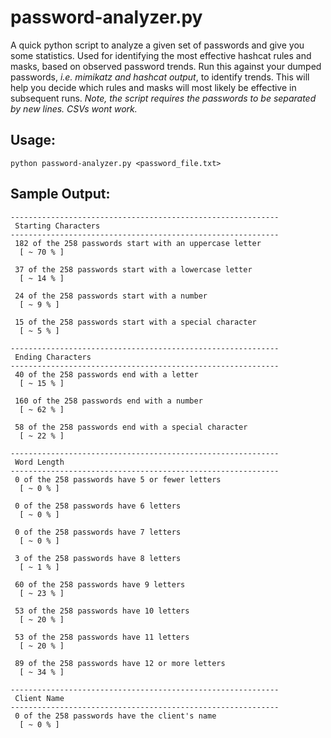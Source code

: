 # password-analyzer.py
A quick python script to analyze a given set of passwords and give you some statistics. Used for identifying the most effective hashcat rules and masks, based on observed password trends. Run this against your dumped passwords, _i.e. mimikatz and hashcat output_, to identify trends. This will help you decide which rules and masks will most likely be effective in subsequent runs. _Note, the script requires the passwords to be separated by new lines. CSVs wont work._

## Usage: #
    python password-analyzer.py <password_file.txt>

## Sample Output: #
```
------------------------------------------------------------
 Starting Characters
------------------------------------------------------------
 182 of the 258 passwords start with an uppercase letter
  [ ~ 70 % ] 

 37 of the 258 passwords start with a lowercase letter
  [ ~ 14 % ] 

 24 of the 258 passwords start with a number
  [ ~ 9 % ] 

 15 of the 258 passwords start with a special character
  [ ~ 5 % ] 

------------------------------------------------------------
 Ending Characters
------------------------------------------------------------
 40 of the 258 passwords end with a letter
  [ ~ 15 % ] 

 160 of the 258 passwords end with a number
  [ ~ 62 % ] 

 58 of the 258 passwords end with a special character
  [ ~ 22 % ] 

------------------------------------------------------------
 Word Length
------------------------------------------------------------
 0 of the 258 passwords have 5 or fewer letters
  [ ~ 0 % ] 

 0 of the 258 passwords have 6 letters
  [ ~ 0 % ] 

 0 of the 258 passwords have 7 letters
  [ ~ 0 % ] 

 3 of the 258 passwords have 8 letters
  [ ~ 1 % ] 

 60 of the 258 passwords have 9 letters
  [ ~ 23 % ] 

 53 of the 258 passwords have 10 letters
  [ ~ 20 % ] 

 53 of the 258 passwords have 11 letters
  [ ~ 20 % ] 

 89 of the 258 passwords have 12 or more letters
  [ ~ 34 % ] 

------------------------------------------------------------
 Client Name
------------------------------------------------------------
 0 of the 258 passwords have the client's name
  [ ~ 0 % ] 
```
